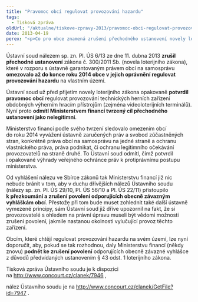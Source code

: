 ```yaml
---
title: "Pravomoc obcí regulovat provozování hazardu"
tags:
  - Tisková zpráva
oldUrl: "/aktualne/tiskove-zpravy-2013/pravomoc-obci-regulovat-provozovani-hazardu"
date: 2013-04-19
perex: "<p>Co pro obce znamená zrušení přechodného ustanovení novely loterijního zákona Ústavním soudem? Jak mohou postupovat, pokud chtějí dosáhnout zrušení vydaných povolení?</p>"
---
```


<!-- imported from the old website -->

<p>Ústavní soud nálezem sp. zn. Pl. ÚS 6/13 ze dne 11. dubna 2013 <strong>zrušil přechodné ustanovení</strong> zákona č. 300/2011 Sb. (novela loterijního zákona), které v rozporu s ústavně garantovaným právem obcí na samosprávu <strong>omezovalo až do konce roku 2014 obce v jejich oprávnění regulovat provozování hazardu</strong> na vlastním území.</p><p>Ústavní soud už před přijetím novely loterijního zákona opakovaně <strong>potvrdil pravomoc obcí</strong> regulovat provozování technických herních zařízení obdobných výherním hracím přístrojům (zejména videoloterijních terminálů). Nyní proto <strong>odmítl Ministerstvem financí tvrzený cíl přechodného ustanovení jako nelegitimní</strong>. </p><p>Ministerstvo financí podle svého tvrzení sledovalo omezením obcí do roku 2014 vyvážení ústavně zaručených práv a svobod zúčastněných stran, konkrétně práva obcí na samosprávu na jedné straně a ochranu vlastnického práva, práva podnikat, či ochranu legitimního očekávání provozovatelů na straně druhé. To Ústavní soud odmítl, čímž potvrdil i opakované výhrady veřejného ochránce práv k protiprávnímu postupu ministerstva.</p><p>Od vyhlášení nálezu ve Sbírce zákonů tak Ministerstvu financí již nic nebude bránit v tom, aby v duchu dřívějších nálezů Ústavního soudu (nálezy sp. zn. Pl. ÚS 29/10, Pl. ÚS 56/10 a Pl. ÚS 22/11) přistoupilo <strong>k přezkoumání a zrušení povolení odporujících obecně závazným vyhláškám obcí</strong>. Přestože při tom bude muset zohlednit také další ústavně vymezené principy, sám Ústavní soud již dříve upozornil na fakt, že si provozovatelé s ohledem na právní úpravu museli být vědomi možnosti zrušení povolení, jakmile nastanou okolnosti vylučující provoz těchto zařízení.</p><p>Obcím, které chtějí regulovat provozování hazardu na svém území, lze nyní doporučit, aby, pokud se tak rozhodnou, daly Ministerstvu financí (někdy znovu) <strong>podnět ke zrušení povolení</strong> odporujících obecně závazné vyhlášce z důvodů předvídaných ustanovením § 43 odst. 1 loterijního zákona.</p><p>Tisková zpráva Ústavního soudu je k dispozici na <a title="Otevření do nového okna" href="http://www.concourt.cz/clanek/7946" target="_blank">http://www.concourt.cz/clanek/7946</a> , </p><p>nález Ústavního soudu je na <a title="Otevření do nového okna" href="http://www.concourt.cz/clanek/GetFile?id=7947" target="_blank">http://www.concourt.cz/clanek/GetFile?id=7947</a> .</p>
